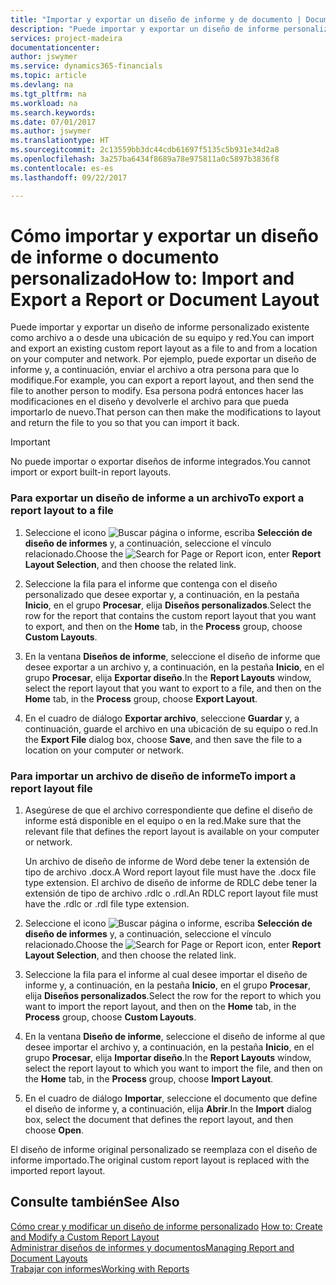 ```yaml
---
title: "Importar y exportar un diseño de informe y de documento | Documentos de Microsoft"
description: "Puede importar y exportar un diseño de informe personalizado existente como archivo a o desde una ubicación de su equipo y red."
services: project-madeira
documentationcenter: 
author: jswymer
ms.service: dynamics365-financials
ms.topic: article
ms.devlang: na
ms.tgt_pltfrm: na
ms.workload: na
ms.search.keywords: 
ms.date: 07/01/2017
ms.author: jswymer
ms.translationtype: HT
ms.sourcegitcommit: 2c13559bb3dc44cdb61697f5135c5b931e34d2a8
ms.openlocfilehash: 3a257ba6434f8689a78e975811a0c5897b3836f8
ms.contentlocale: es-es
ms.lasthandoff: 09/22/2017

---
```

# <a name="how-to-import-and-export-a-report-or-document-layout"></a><span data-ttu-id="73227-103">Cómo importar y exportar un diseño de informe o documento personalizado</span><span class="sxs-lookup"><span data-stu-id="73227-103">How to: Import and Export a Report or Document Layout</span></span>
<span data-ttu-id="73227-104">Puede importar y exportar un diseño de informe personalizado existente como archivo a o desde una ubicación de su equipo y red.</span><span class="sxs-lookup"><span data-stu-id="73227-104">You can import and export an existing custom report layout as a file to and from a location on your computer and network.</span></span> <span data-ttu-id="73227-105">Por ejemplo, puede exportar un diseño de informe y, a continuación, enviar el archivo a otra persona para que lo modifique.</span><span class="sxs-lookup"><span data-stu-id="73227-105">For example, you can export a report layout, and then send the file to another person to modify.</span></span> <span data-ttu-id="73227-106">Esa persona podrá entonces hacer las modificaciones en el diseño y devolverle el archivo para que pueda importarlo de nuevo.</span><span class="sxs-lookup"><span data-stu-id="73227-106">That person can then make the modifications to layout and return the file to you so that you can import it back.</span></span>  
  
> [!IMPORTANT]  
>  <span data-ttu-id="73227-107">No puede importar o exportar diseños de informe integrados.</span><span class="sxs-lookup"><span data-stu-id="73227-107">You cannot import or export built-in report layouts.</span></span>  
  
### <a name="to-export-a-report-layout-to-a-file"></a><span data-ttu-id="73227-108">Para exportar un diseño de informe a un archivo</span><span class="sxs-lookup"><span data-stu-id="73227-108">To export a report layout to a file</span></span>  
  
1.  <span data-ttu-id="73227-109">Seleccione el icono ![Buscar página o informe](media/ui-search/search_small.png "icono Buscar página o informe"), escriba **Selección de diseño de informes** y, a continuación, seleccione el vínculo relacionado.</span><span class="sxs-lookup"><span data-stu-id="73227-109">Choose the ![Search for Page or Report](media/ui-search/search_small.png "Search for Page or Report icon") icon, enter **Report Layout Selection**, and then choose the related link.</span></span>  
  
2.  <span data-ttu-id="73227-110">Seleccione la fila para el informe que contenga con el diseño personalizado que desee exportar y, a continuación, en la pestaña **Inicio**, en el grupo **Procesar**, elija **Diseños personalizados**.</span><span class="sxs-lookup"><span data-stu-id="73227-110">Select the row for the report that contains the custom report layout that you want to export, and then on the **Home** tab, in the **Process** group, choose **Custom Layouts**.</span></span>  
  
3.  <span data-ttu-id="73227-111">En la ventana **Diseños de informe**, seleccione el diseño de informe que desee exportar a un archivo y, a continuación, en la pestaña **Inicio**, en el grupo **Procesar**, elija **Exportar diseño**.</span><span class="sxs-lookup"><span data-stu-id="73227-111">In the **Report Layouts** window, select the report layout that you want to export to a file, and then on the **Home** tab, in the **Process** group, choose **Export Layout**.</span></span>  
  
4.  <span data-ttu-id="73227-112">En el cuadro de diálogo **Exportar archivo**, seleccione **Guardar** y, a continuación, guarde el archivo en una ubicación de su equipo o red.</span><span class="sxs-lookup"><span data-stu-id="73227-112">In the **Export File** dialog box, choose **Save**, and then save the file to a location on your computer or network.</span></span>  
  
### <a name="to-import-a-report-layout-file"></a><span data-ttu-id="73227-113">Para importar un archivo de diseño de informe</span><span class="sxs-lookup"><span data-stu-id="73227-113">To import a report layout file</span></span>  
  
1.  <span data-ttu-id="73227-114">Asegúrese de que el archivo correspondiente que define el diseño de informe está disponible en el equipo o en la red.</span><span class="sxs-lookup"><span data-stu-id="73227-114">Make sure that the relevant file that defines the report layout is available on your computer or network.</span></span>  
  
     <span data-ttu-id="73227-115">Un archivo de diseño de informe de Word debe tener la extensión de tipo de archivo .docx.</span><span class="sxs-lookup"><span data-stu-id="73227-115">A Word report layout file must have the .docx file type extension.</span></span> <span data-ttu-id="73227-116">El archivo de diseño de informe de RDLC debe tener la extensión de tipo de archivo .rdlc o .rdl.</span><span class="sxs-lookup"><span data-stu-id="73227-116">An RDLC report layout file must have the .rdlc or .rdl file type extension.</span></span>  
  
2.  <span data-ttu-id="73227-117">Seleccione el icono ![Buscar página o informe](media/ui-search/search_small.png "icono Buscar página o informe"), escriba **Selección de diseño de informes** y, a continuación, seleccione el vínculo relacionado.</span><span class="sxs-lookup"><span data-stu-id="73227-117">Choose the ![Search for Page or Report](media/ui-search/search_small.png "Search for Page or Report icon") icon, enter **Report Layout Selection**, and then choose the related link.</span></span>  
  
3.  <span data-ttu-id="73227-118">Seleccione la fila para el informe al cual desee importar el diseño de informe y, a continuación, en la pestaña **Inicio**, en el grupo **Procesar**, elija **Diseños personalizados**.</span><span class="sxs-lookup"><span data-stu-id="73227-118">Select the row for the report to which you want to import the report layout, and then on the **Home** tab, in the **Process** group, choose **Custom Layouts**.</span></span>  
  
4.  <span data-ttu-id="73227-119">En la ventana **Diseño de informe**, seleccione el diseño de informe al que desee importar el archivo y, a continuación, en la pestaña **Inicio**, en el grupo **Procesar**, elija **Importar diseño**.</span><span class="sxs-lookup"><span data-stu-id="73227-119">In the **Report Layouts** window, select the report layout to which you want to import the file, and then on the **Home** tab, in the **Process** group, choose **Import Layout**.</span></span>  
  
5.  <span data-ttu-id="73227-120">En el cuadro de diálogo **Importar**, seleccione el documento que define el diseño de informe y, a continuación, elija **Abrir**.</span><span class="sxs-lookup"><span data-stu-id="73227-120">In the **Import** dialog box, select the document that defines the report layout, and then choose **Open**.</span></span>  
  
 <span data-ttu-id="73227-121">El diseño de informe original personalizado se reemplaza con el diseño de informe importado.</span><span class="sxs-lookup"><span data-stu-id="73227-121">The original custom report layout is replaced with the imported report layout.</span></span>  
  
## <a name="see-also"></a><span data-ttu-id="73227-122">Consulte también</span><span class="sxs-lookup"><span data-stu-id="73227-122">See Also</span></span>  
 <span data-ttu-id="73227-123">[Cómo crear y modificar un diseño de informe personalizado](ui-how-create-custom-report-layout.md) </span><span class="sxs-lookup"><span data-stu-id="73227-123">[How to: Create and Modify a Custom Report Layout](ui-how-create-custom-report-layout.md) </span></span>  
 [<span data-ttu-id="73227-124">Administrar diseños de informes y documentos</span><span class="sxs-lookup"><span data-stu-id="73227-124">Managing Report and Document Layouts</span></span>](ui-manage-report-layouts.md)  
 [<span data-ttu-id="73227-125">Trabajar con informes</span><span class="sxs-lookup"><span data-stu-id="73227-125">Working with Reports</span></span>](ui-work-report.md)    
